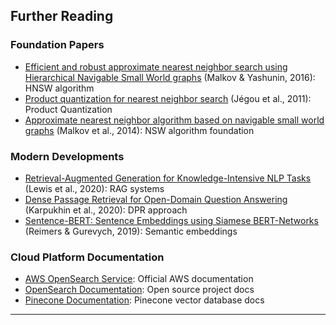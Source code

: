 ## Further Reading  

### Foundation Papers

- [Efficient and robust approximate nearest neighbor search using Hierarchical Navigable Small World graphs](https://arxiv.org/abs/1603.09320) (Malkov & Yashunin, 2016): HNSW algorithm
- [Product quantization for nearest neighbor search](https://hal.inria.fr/inria-00514462v2/document) (Jégou et al., 2011): Product Quantization
- [Approximate nearest neighbor algorithm based on navigable small world graphs](https://www.sciencedirect.com/science/article/pii/S0020025513009129) (Malkov et al., 2014): NSW algorithm foundation

### Modern Developments

- [Retrieval-Augmented Generation for Knowledge-Intensive NLP Tasks](https://arxiv.org/abs/2005.11401) (Lewis et al., 2020): RAG systems
- [Dense Passage Retrieval for Open-Domain Question Answering](https://arxiv.org/abs/2004.04906) (Karpukhin et al., 2020): DPR approach
- [Sentence-BERT: Sentence Embeddings using Siamese BERT-Networks](https://arxiv.org/abs/1908.10084) (Reimers & Gurevych, 2019): Semantic embeddings

### Cloud Platform Documentation

- [AWS OpenSearch Service](https://docs.aws.amazon.com/opensearch-service/): Official AWS documentation
- [OpenSearch Documentation](https://opensearch.org/docs/latest/): Open source project docs
- [Pinecone Documentation](https://docs.pinecone.io/): Pinecone vector database docs

---